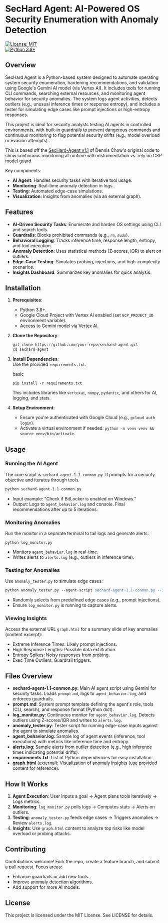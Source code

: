# SecHard Agent: AI-Powered OS Security Enumeration with Anomaly Detection

[![License: MIT](https://pfst.cf2.poecdn.net/base/image/2c89badab92b5ee0afea1a6328677fab597eaa5d90b21f6a29384f9eaac3cbc0?pmaid=478858866)](https://opensource.org/licenses/MIT)  
[![Python 3.8+](https://pfst.cf2.poecdn.net/base/image/615ff68347b1a24604be37f6c9bba422591b71f2fb4927934fa1df6431ae9bb3?pmaid=478858871)](https://www.python.org/downloads/)

## Overview

SecHard Agent is a Python-based system designed to automate operating system security enumeration, hardening recommendations, and validation using Google's Gemini AI model (via Vertex AI). It includes tools for running CLI commands, searching external resources, and monitoring agent behavior for security anomalies. The system logs agent activities, detects outliers (e.g., unusual inference times or response entropy), and includes a tester for simulating edge cases like prompt injections or high-entropy responses.

This project is ideal for security analysts testing AI agents in controlled environments, with built-in guardrails to prevent dangerous commands and continuous monitoring to flag potential security drifts (e.g., model overload or evasion attempts).

This is based off the [SecHard-Agent v1.1](https://github.com/dc401/poe-ai-agent-example/blob/main/gcp-sechard-agent/sechard-agent-1.1.py) of Dennis Chow's original code to show continuous monitoring at runtime with instrumentation vs. rely on CSP model guard

Key components:

-   **AI Agent**: Handles security tasks with iterative tool usage.
-   **Monitoring**: Real-time anomaly detection in logs.
-   **Testing**: Automated edge-case simulations.
-   **Visualization**: Insights from anomalies (via an external graph).

## Features

-   **AI-Driven Security Tasks**: Enumerate and harden OS settings using CLI and search tools.
-   **Guardrails**: Blocks prohibited commands (e.g., `rm`, `sudo`).
-   **Behavioral Logging**: Tracks inference time, response length, entropy, and tool execution.
-   **Anomaly Detection**: Uses statistical methods (Z-scores, IQR) to alert on outliers.
-   **Edge-Case Testing**: Simulates probing, injections, and high-complexity scenarios.
-   **Insights Dashboard**: Summarizes key anomalies for quick analysis.

## Installation

1.  **Prerequisites**:
    
    -   Python 3.8+.
    -   Google Cloud Project with Vertex AI enabled (set `GCP_PROJECT_ID` environment variable).
    -   Access to Gemini model via Vertex AI.
2.  **Clone the Repository**:
    
    ```awk
    git clone https://github.com/your-repo/sechard-agent.git
    cd sechard-agent
    
    ```
    
3.  **Install Dependencies**:  
    Use the provided `requirements.txt`:
    
    basic
    
    ```basic
    pip install -r requirements.txt
    
    ```
    
    This includes libraries like `vertexai`, `numpy`, `pydantic`, and others for AI, logging, and stats.
    
4.  **Setup Environment**:
    
    -   Ensure you're authenticated with Google Cloud (e.g., `gcloud auth login`).
    -   Activate a virtual environment if needed: `python -m venv venv && source venv/bin/activate`.

## Usage

### Running the AI Agent

The core script is `sechard-agent-1.1-conmon.py`. It prompts for a security objective and iterates through tools.

```apache
python sechard-agent-1.1-conmon.py

```

-   Input example: "Check if BitLocker is enabled on Windows."
-   Output: Logs to `agent_behavior.log` and console. Final recommendations after up to 5 iterations.

### Monitoring Anomalies

Run the monitor in a separate terminal to tail logs and generate alerts:

```vim
python log_monitor.py

```

-   Monitors `agent_behavior.log` in real-time.
-   Writes alerts to `alerts.log` (e.g., outliers in inference time).

### Testing for Anomalies

Use `anomaly_tester.py` to simulate edge cases:

```apache
python anomaly_tester.py --agent-script sechard-agent-1.1-conmon.py --iterations 5

```

-   Randomly selects from predefined edge cases (e.g., prompt injections).
-   Ensure `log_monitor.py` is running to capture alerts.

### Viewing Insights

Access the external URL `graph.html` for a summary slide of key anomalies (content excerpt):

-   Extreme Inference Times: Likely prompt injections.
-   High Response Lengths: Possible data exfiltration.
-   Entropy Spikes: Noisy responses from probing.
-   Exec Time Outliers: Guardrail triggers.

## Files Overview

-   **sechard-agent-1.1-conmon.py**: Main AI agent script using Gemini for security tasks. Loads `prompt.md`, logs to `agent_behavior.log`, and enforces guardrails.
-   **prompt.md**: System prompt template defining the agent's role, tools (CLI, search), and response format (Python dict).
-   **log_monitor.py**: Continuous monitor for `agent_behavior.log`. Detects outliers using Z-scores/IQR and writes to `alerts.log`.
-   **anomaly_tester.py**: Tester script for running edge-case inputs against the agent to simulate anomalies.
-   **agent_behavior.log**: Sample log of agent events (inference, tool executions) with metrics like inference time and entropy.
-   **alerts.log**: Sample alerts from outlier detection (e.g., high inference times indicating potential drifts).
-   **requirements.txt**: List of Python dependencies for easy installation.
-   **graph.html** (external): Visualization of anomaly insights (use provided content for reference).

## How It Works

1.  **Agent Execution**: User inputs a goal → Agent plans tools iteratively → Logs metrics.
2.  **Monitoring**: `log_monitor.py` polls logs → Computes stats → Alerts on outliers.
3.  **Testing**: `anomaly_tester.py` feeds edge cases → Triggers anomalies → Review `alerts.log`.
4.  **Insights**: Use `graph.html` content to analyze top risks like model overload or probing attacks.

## Contributing

Contributions welcome! Fork the repo, create a feature branch, and submit a pull request. Focus areas:

-   Enhance guardrails or add new tools.
-   Improve anomaly detection algorithms.
-   Add support for more AI models.

## License

This project is licensed under the MIT License. See LICENSE for details.